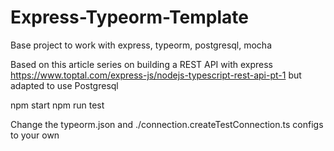 # Express-Typeorm-Template
Base project to work with express, typeorm, postgresql, mocha

Based on this article series on building a REST API with express https://www.toptal.com/express-js/nodejs-typescript-rest-api-pt-1
but adapted to use Postgresql

npm start 
npm run test 

Change the typeorm.json and ./connection.createTestConnection.ts configs to your own
